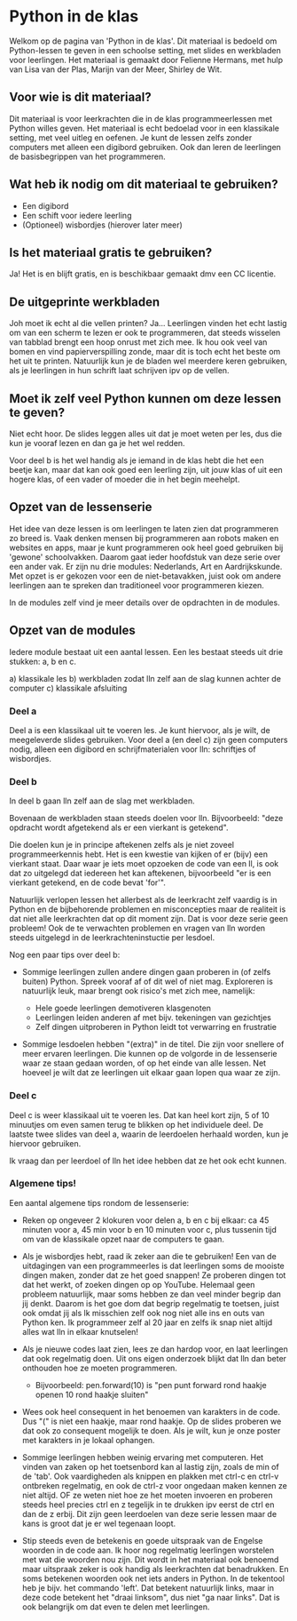 # Python in de klas

Welkom op de pagina van 'Python in de klas'. Dit materiaal is bedoeld om Python-lessen te geven in een schoolse setting, met slides en werkbladen voor leerlingen. Het materiaal is gemaakt door Felienne Hermans, met hulp van Lisa van der Plas, Marijn van der Meer, Shirley de Wit.

## Voor wie is dit materiaal?

Dit materiaal is voor leerkrachten die in de klas programmeerlessen met Python willes geven. Het materiaal is echt bedoelad voor in een klassikale setting, met veel uitleg en oefenen. Je kunt de lessen zelfs zonder computers met alleen een digibord gebruiken. Ook dan leren de leerlingen de basisbegrippen van het programmeren.

## Wat heb ik nodig om dit materiaal te gebruiken?

- Een digibord
- Een schift voor iedere leerling
- (Optioneel) wisbordjes (hierover later meer)

## Is het materiaal gratis te gebruiken?

Ja! Het is en blijft gratis, en is beschikbaar gemaakt dmv een CC licentie.

## De uitgeprinte werkbladen

Joh moet ik echt al die vellen printen? Ja... Leerlingen vinden het echt lastig om van een scherm te lezen er ook te programmeren, dat steeds wisselen van tabblad brengt een hoop onrust met zich mee. Ik hou ook veel van bomen en vind papierverspilling zonde, maar dit is toch echt het beste om het uit te printen. Natuurlijk kun je de bladen wel meerdere keren gebruiken, als je leerlingen in hun schrift laat schrijven ipv op de vellen.

## Moet ik zelf veel Python kunnen om deze lessen te geven?

Niet echt hoor. De slides leggen alles uit dat je moet weten per les, dus die kun je vooraf lezen en dan ga je het wel redden.

Voor deel b is het wel handig als je iemand in de klas hebt die het een beetje kan, maar dat kan ook goed een leerling zijn, uit jouw klas of uit een hogere klas, of een vader of moeder die in het begin meehelpt.

## Opzet van de lessenserie

Het idee van deze lessen is om leerlingen te laten zien dat programmeren zo breed is. Vaak denken mensen bij programmeren aan robots maken en websites en apps, maar je kunt programmeren ook heel goed gebruiken bij 'gewone' schoolvakken. Daarom gaat ieder hoofdstuk van deze serie over een ander vak. Er zijn nu drie modules: Nederlands, Art en Aardrijkskunde. Met opzet is er gekozen voor een de niet-betavakken, juist ook om andere leerlingen aan te spreken dan traditioneel voor programmeren kiezen.

In de modules zelf vind je meer details over de opdrachten in de modules.

## Opzet van de modules

Iedere module bestaat uit een aantal lessen. Een les bestaat steeds uit drie stukken: a, b en c.

a) klassikale les
b) werkbladen zodat lln zelf aan de slag kunnen achter de computer
c) klassikale afsluiting

### Deel a

Deel a is een klassikaal uit te voeren les.
Je kunt hiervoor, als je wilt, de meegeleverde slides gebruiken.
Voor deel a (en deel c) zijn geen computers nodig, alleen een digibord en schrijfmaterialen voor lln: schriftjes of wisbordjes.

### Deel b

In deel b gaan lln zelf aan de slag met werkbladen.

Bovenaan de werkbladen staan steeds doelen voor lln.
Bijvoorbeeld: "deze opdracht wordt afgetekend als er een vierkant is getekend".

Die doelen kun je in principe aftekenen zelfs als je niet zoveel programmeerkennis hebt. Het is een kwestie van kijken of er (bijv) een vierkant staat. Daar waar je iets moet opzoeken de code van een ll, is ook dat zo uitgelegd dat iedereen het kan aftekenen, bijvoorbeeld "er is een vierkant getekend, en de code bevat 'for'".

Natuurlijk verlopen lessen het allerbest als de leerkracht zelf vaardig is in Python en de bijbehorende problemen en misconcepties maar de realiteit is dat niet alle leerkrachten dat op dit moment zijn.
Dat is voor deze serie geen probleem!
Ook de te verwachten problemen en vragen van lln worden steeds uitgelegd in de leerkrachteninstuctie per lesdoel.

Nog een paar tips over deel b:

- Sommige leerlingen zullen andere dingen gaan proberen in (of zelfs buiten) Python. Spreek vooraf af of dit wel of niet mag. Exploreren is natuurlijk leuk, maar brengt ook risico's met zich mee, namelijk:
  - Hele goede leerlingen demotiveren klasgenoten
  - Leerlingen leiden anderen af met bijv. tekeningen van gezichtjes
  - Zelf dingen uitproberen in Python leidt tot verwarring en frustratie

- Sommige lesdoelen hebben "(extra)" in de titel. Die zijn voor snellere of meer ervaren leerlingen. Die kunnen op de volgorde in de lessenserie waar ze staan gedaan worden, of op het einde van alle lessen. Net hoeveel je wilt dat ze leerlingen uit elkaar gaan lopen qua waar ze zijn.


### Deel c

Deel c is weer klassikaal uit te voeren les. Dat kan heel kort zijn, 5 of 10 minuutjes om even samen terug te blikken op het individuele deel. De laatste twee slides van deel a, waarin de leerdoelen herhaald worden, kun je hiervoor gebruiken.

Ik vraag dan per leerdoel of lln het idee hebben dat ze het ook echt kunnen.

### Algemene tips!

Een aantal algemene tips rondom de lessenserie:

- Reken op ongeveer 2 klokuren voor delen a, b en c bij elkaar: ca 45 minuten voor a, 45 min voor b en 10 minuten voor c, plus tussenin tijd om van de klassikale opzet naar de computers te gaan.

- Als je wisbordjes hebt, raad ik zeker aan die te gebruiken! Een van de uitdagingen van een programmeerles is dat leerlingen soms de mooiste dingen maken, zonder dat ze het goed snappen! Ze proberen dingen tot dat het werkt, of zoeken dingen op op YouTube. Helemaal geen probleem natuurlijk, maar soms hebben ze dan veel minder begrip dan jij denkt. Daarom is het goe dom dat begrip regelmatig te toetsen, juist ook omdat jij als lk misschien zelf ook nog niet alle ins en outs van Python ken. Ik programmeer zelf al 20 jaar en zelfs ik snap niet altijd alles wat lln in elkaar knutselen!

- Als je nieuwe codes laat zien, lees ze dan hardop voor, en laat leerlingen dat ook regelmatig doen. Uit ons eigen onderzoek blijkt dat lln dan beter onthouden hoe ze moeten programmeren.

  - Bijvoorbeeld: pen.forward(10) is "pen punt forward rond haakje openen 10 rond haakje sluiten"

- Wees ook heel consequent in het benoemen van karakters in de code. Dus "(" is niet een haakje, maar rond haakje. Op de slides proberen we dat ook zo consequent mogelijk te doen. Als je wilt, kun je onze poster met karakters in je lokaal ophangen.

- Sommige leerlingen hebben weinig ervaring met computeren. Het vinden van zaken op het toetsenbord kan al lastig zijn, zoals de min of de 'tab'. Ook vaardigheden als knippen en plakken met ctrl-c en ctrl-v ontbreken regelmatig, en ook de ctrl-z voor ongedaan maken kennen ze niet altijd. OF ze weten niet hoe ze het moeten invoeren en proberen steeds heel precies ctrl en z tegelijk in te drukken ipv eerst de ctrl en dan de z erbij. Dit zijn geen leerdoelen van deze serie lessen maar de kans is groot dat je er wel tegenaan loopt.

- Stip steeds even de betekenis en goede uitspraak van de Engelse woorden in de code aan. Ik hoor nog regelmatig leerlingen worstelen met wat die woorden nou zijn. Dit wordt in het materiaal ook benoemd maar uitspraak zeker is ook handig als leerkrachten dat benadrukken. En soms betekenen woorden ook net iets anders in Python. In de tekentool heb je bijv. het commando 'left'. Dat betekent natuurlijk links, maar in deze code betekent het "draai linksom", dus niet "ga naar links". Dat is ook belangrijk om dat even te delen met leerlingen.


